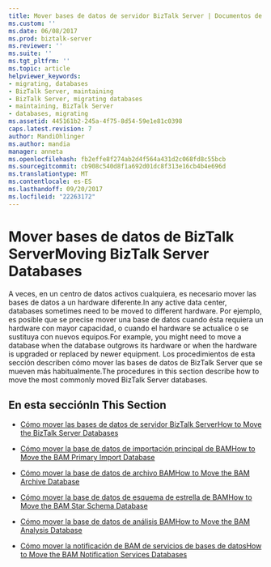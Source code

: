 ```yaml
---
title: Mover bases de datos de servidor BizTalk Server | Documentos de Microsoft
ms.custom: ''
ms.date: 06/08/2017
ms.prod: biztalk-server
ms.reviewer: ''
ms.suite: ''
ms.tgt_pltfrm: ''
ms.topic: article
helpviewer_keywords:
- migrating, databases
- BizTalk Server, maintaining
- BizTalk Server, migrating databases
- maintaining, BizTalk Server
- databases, migrating
ms.assetid: 445161b2-245a-4f75-8d54-59e1e81c0398
caps.latest.revision: 7
author: MandiOhlinger
ms.author: mandia
manager: anneta
ms.openlocfilehash: fb2effe8f274ab2d4f564a431d2c068fd8c55bcb
ms.sourcegitcommit: cb908c540d8f1a692d01dc8f313e16cb4b4e696d
ms.translationtype: MT
ms.contentlocale: es-ES
ms.lasthandoff: 09/20/2017
ms.locfileid: "22263172"
---
```

# <a name="moving-biztalk-server-databases"></a><span data-ttu-id="9cecb-102">Mover bases de datos de BizTalk Server</span><span class="sxs-lookup"><span data-stu-id="9cecb-102">Moving BizTalk Server Databases</span></span>
<span data-ttu-id="9cecb-103">A veces, en un centro de datos activos cualquiera, es necesario mover las bases de datos a un hardware diferente.</span><span class="sxs-lookup"><span data-stu-id="9cecb-103">In any active data center, databases sometimes need to be moved to different hardware.</span></span> <span data-ttu-id="9cecb-104">Por ejemplo, es posible que se precise mover una base de datos cuando ésta requiera un hardware con mayor capacidad, o cuando el hardware se actualice o se sustituya con nuevos equipos.</span><span class="sxs-lookup"><span data-stu-id="9cecb-104">For example, you might need to move a database when the database outgrows its hardware or when the hardware is upgraded or replaced by newer equipment.</span></span> <span data-ttu-id="9cecb-105">Los procedimientos de esta sección describen cómo mover las bases de datos de BizTalk Server que se mueven más habitualmente.</span><span class="sxs-lookup"><span data-stu-id="9cecb-105">The procedures in this section describe how to move the most commonly moved BizTalk Server databases.</span></span>  
  
## <a name="in-this-section"></a><span data-ttu-id="9cecb-106">En esta sección</span><span class="sxs-lookup"><span data-stu-id="9cecb-106">In This Section</span></span>  
  
-   [<span data-ttu-id="9cecb-107">Cómo mover las bases de datos de servidor BizTalk Server</span><span class="sxs-lookup"><span data-stu-id="9cecb-107">How to Move the BizTalk Server Databases</span></span>](../core/how-to-move-the-biztalk-server-databases.md)  
  
-   [<span data-ttu-id="9cecb-108">Cómo mover la base de datos de importación principal de BAM</span><span class="sxs-lookup"><span data-stu-id="9cecb-108">How to Move the BAM Primary Import Database</span></span>](../core/how-to-move-the-bam-primary-import-database1.md)  
  
-   [<span data-ttu-id="9cecb-109">Cómo mover la base de datos de archivo BAM</span><span class="sxs-lookup"><span data-stu-id="9cecb-109">How to Move the BAM Archive Database</span></span>](../core/how-to-move-the-bam-archive-database2.md)  
  
-   [<span data-ttu-id="9cecb-110">Cómo mover la base de datos de esquema de estrella de BAM</span><span class="sxs-lookup"><span data-stu-id="9cecb-110">How to Move the BAM Star Schema Database</span></span>](../core/how-to-move-the-bam-star-schema-database1.md)  
  
-   [<span data-ttu-id="9cecb-111">Cómo mover la base de datos de análisis BAM</span><span class="sxs-lookup"><span data-stu-id="9cecb-111">How to Move the BAM Analysis Database</span></span>](../core/how-to-move-the-bam-analysis-database2.md)  
  
-   [<span data-ttu-id="9cecb-112">Cómo mover la notificación de BAM de servicios de bases de datos</span><span class="sxs-lookup"><span data-stu-id="9cecb-112">How to Move the BAM Notification Services Databases</span></span>](../core/how-to-move-the-bam-notification-services-databases2.md)